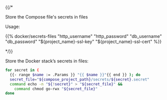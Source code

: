 {{/*

Store the Compose file's secrets in files

Usage:

{{% docker/secrets-files
  "http_username" "http_password"
  "db_username" "db_password"
  "${project_name}-ssl-key" "${project_name}-ssl-cert"
%}}

*/}}

Store the Docker stack’s secrets in files:

```bash
for secret in (
  {{- range $name := .Params }} "{{ $name }}"{{ end }} ); do
  secret_file="${compose_project_path}/secrets/${secret}.secret"
  command echo -n "${!secret}" > "${secret_file}" &&
    command chmod go-rwx "${secret_file}"
done
```
